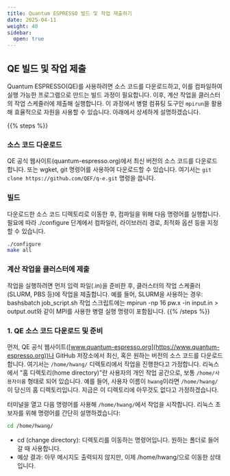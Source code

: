 ```yaml
---
title: Quantum ESPRESSO 빌드 및 작업 제출하기
date: 2025-04-11
weight: 40
sidebar:
  open: true
---
```



## QE 빌드 및 작업 제출
Quantum ESPRESSO(QE)를 사용하려면 소스 코드를 다운로드하고, 이를 컴파일하여 실행 가능한 프로그램으로 만드는 빌드 과정이 필요합니다. 이후, 계산 작업을 클러스터의 작업 스케줄러에 제출해 실행합니다. 이 과정에서 병렬 컴퓨팅 도구인 `mpirun`을 활용해 효율적으로 자원을 사용할 수 있습니다. 아래에서 상세하게 설명하겠습니다.


{{% steps %}}
### 소스 코드 다운로드
QE 공식 웹사이트(quantum-espresso.org)에서 최신 버전의 소스 코드를 다운로드합니다. 또는 wgket, git 명령어를 사용하여 다운로드할 수 있습니다.
여기서는 `git clone https://github.com/QEF/q-e.git` 명령을 씁니다.

### 빌드
다운로드한 소스 코드 디렉토리로 이동한 후, 컴파일을 위해 다음 명령어를 실행합니다. 필요에 따라 ./configure 단계에서 컴파일러, 라이브러리 경로, 최적화 옵션 등을 지정할 수 있습니다.
```bash
./configure
make all
```

### 계산 작업을 클러스터에 제출
작업을 실행하려면 먼저 입력 파일(.in)을 준비한 후, 클러스터의 작업 스케줄러(SLURM, PBS 등)에 작업을 제출합니다. 예를 들어, SLURM을 사용하는 경우:
bashsbatch job_script.sh
작업 스크립트에는 mpirun -np 16 pw.x -in input.in > output.out와 같이 MPI를 사용한 병렬 실행 명령이 포함됩니다.
{{% /steps %}}


### 1. QE 소스 코드 다운로드 및 준비

먼저, QE 공식 웹사이트([www.quantum-espresso.org](https://www.quantum-espresso.org))나 GitHub 저장소에서 최신, 혹은 원하는 버전의 소스 코드를 다운로드합니다.
여기서는 `/home/hwang/` 디렉토리에서 작업을 진행한다고 가정합니다. 리눅스에서 "홈 디렉토리(home directory)"란 사용자의 개인 작업 공간으로, 보통 `/home/사용자이름` 형태로 되어 있습니다. 예를 들어, 사용자 이름이 `hwang`이라면 `/home/hwang/`이 당신의 홈 디렉토리입니다.
지금은 이 디렉토리에 아무것도 없다고 가정하겠습니다.

터미널을 열고 다음 명령어를 사용해 `/home/hwang/`에서 작업을 시작합니다. 리눅스 초보자를 위해 명령어를 간단히 설명하겠습니다:

```bash
cd /home/hwang/
```

- cd (change directory): 디렉토리를 이동하는 명령어입니다. 원하는 폴더로 들어갈 때 사용합니다.
- 예상 결과: 아무 메시지도 출력되지 않지만, 이제 /home/hwang/으로 이동한 상태입니다.

  
